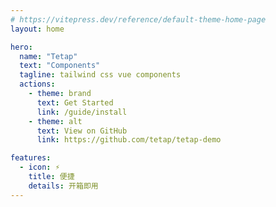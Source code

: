 ```yaml
---
# https://vitepress.dev/reference/default-theme-home-page
layout: home

hero:
  name: "Tetap"
  text: "Components"
  tagline: tailwind css vue components
  actions:
    - theme: brand
      text: Get Started
      link: /guide/install
    - theme: alt
      text: View on GitHub
      link: https://github.com/tetap/tetap-demo

features:
  - icon: ⚡️
    title: 便捷
    details: 开箱即用
---
```

